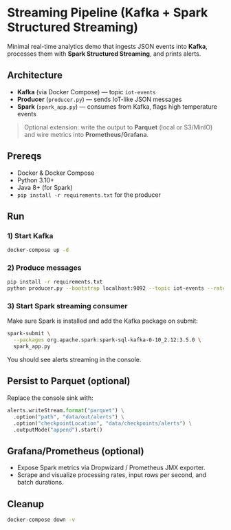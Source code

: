# Streaming Pipeline (Kafka + Spark Structured Streaming)

Minimal real-time analytics demo that ingests JSON events into **Kafka**, processes them with **Spark Structured Streaming**, and prints alerts.

## Architecture
- **Kafka** (via Docker Compose) — topic `iot-events`
- **Producer** (`producer.py`) — sends IoT-like JSON messages
- **Spark** (`spark_app.py`) — consumes from Kafka, flags high temperature events

> Optional extension: write the output to **Parquet** (local or S3/MinIO) and wire metrics into **Prometheus/Grafana**.

## Prereqs
- Docker & Docker Compose
- Python 3.10+
- Java 8+ (for Spark)
- `pip install -r requirements.txt` for the producer

## Run

### 1) Start Kafka
```bash
docker-compose up -d
```

### 2) Produce messages
```bash
pip install -r requirements.txt
python producer.py --bootstrap localhost:9092 --topic iot-events --rate 5
```

### 3) Start Spark streaming consumer
Make sure Spark is installed and add the Kafka package on submit:
```bash
spark-submit \
  --packages org.apache.spark:spark-sql-kafka-0-10_2.12:3.5.0 \
  spark_app.py
```

You should see alerts streaming in the console.

## Persist to Parquet (optional)
Replace the console sink with:
```python
alerts.writeStream.format("parquet") \
  .option("path", "data/out/alerts") \
  .option("checkpointLocation", "data/checkpoints/alerts") \
  .outputMode("append").start()
```

## Grafana/Prometheus (optional)
- Expose Spark metrics via Dropwizard / Prometheus JMX exporter.
- Scrape and visualize processing rates, input rows per second, and batch durations.

## Cleanup
```bash
docker-compose down -v
```
